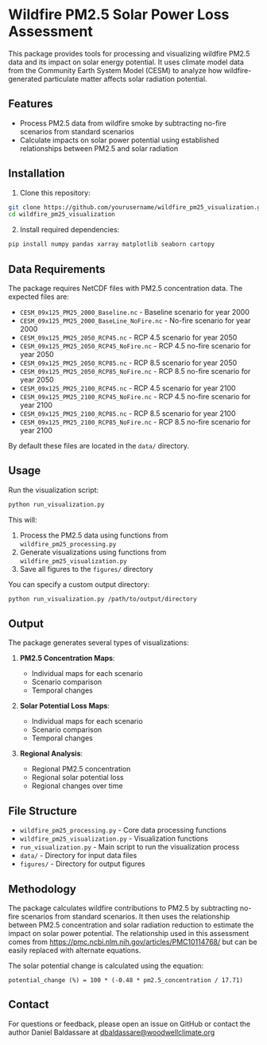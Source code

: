 # Wildfire PM2.5 Solar Power Loss Assessment

This package provides tools for processing and visualizing wildfire PM2.5 data and its impact on solar energy potential. It uses climate model data from the Community Earth System Model (CESM) to analyze how wildfire-generated particulate matter affects solar radiation potential.

## Features

- Process PM2.5 data from wildfire smoke by subtracting no-fire scenarios from standard scenarios
- Calculate impacts on solar power potential using established relationships between PM2.5 and solar radiation

## Installation

1. Clone this repository:
```bash
git clone https://github.com/yourusername/wildfire_pm25_visualization.git
cd wildfire_pm25_visualization
```

2. Install required dependencies:
```bash
pip install numpy pandas xarray matplotlib seaborn cartopy
```

## Data Requirements

The package requires NetCDF files with PM2.5 concentration data. The expected files are:

- `CESM_09x125_PM25_2000_Baseline.nc` - Baseline scenario for year 2000
- `CESM_09x125_PM25_2000_BaseLine_NoFire.nc` - No-fire scenario for year 2000
- `CESM_09x125_PM25_2050_RCP45.nc` - RCP 4.5 scenario for year 2050
- `CESM_09x125_PM25_2050_RCP45_NoFire.nc` - RCP 4.5 no-fire scenario for year 2050
- `CESM_09x125_PM25_2050_RCP85.nc` - RCP 8.5 scenario for year 2050
- `CESM_09x125_PM25_2050_RCP85_NoFire.nc` - RCP 8.5 no-fire scenario for year 2050
- `CESM_09x125_PM25_2100_RCP45.nc` - RCP 4.5 scenario for year 2100
- `CESM_09x125_PM25_2100_RCP45_NoFire.nc` - RCP 4.5 no-fire scenario for year 2100
- `CESM_09x125_PM25_2100_RCP85.nc` - RCP 8.5 scenario for year 2100
- `CESM_09x125_PM25_2100_RCP85_NoFire.nc` - RCP 8.5 no-fire scenario for year 2100

By default these files are located in the `data/` directory.

## Usage

Run the visualization script:

```bash
python run_visualization.py
```

This will:
1. Process the PM2.5 data using functions from `wildfire_pm25_processing.py`
2. Generate visualizations using functions from `wildfire_pm25_visualization.py`
3. Save all figures to the `figures/` directory

You can specify a custom output directory:

```bash
python run_visualization.py /path/to/output/directory
```

## Output

The package generates several types of visualizations:

1. **PM2.5 Concentration Maps**:
   - Individual maps for each scenario
   - Scenario comparison
   - Temporal changes

2. **Solar Potential Loss Maps**:
   - Individual maps for each scenario
   - Scenario comparison
   - Temporal changes

3. **Regional Analysis**:
   - Regional PM2.5 concentration
   - Regional solar potential loss
   - Regional changes over time

## File Structure

- `wildfire_pm25_processing.py` - Core data processing functions
- `wildfire_pm25_visualization.py` - Visualization functions
- `run_visualization.py` - Main script to run the visualization process
- `data/` - Directory for input data files
- `figures/` - Directory for output figures

## Methodology

The package calculates wildfire contributions to PM2.5 by subtracting no-fire scenarios from standard scenarios. It then uses the relationship between PM2.5 concentration and solar radiation reduction to estimate the impact on solar power potential. The relationship used in this assessment comes from https://pmc.ncbi.nlm.nih.gov/articles/PMC10114768/ but can be easily replaced with alternate equations.

The solar potential change is calculated using the equation:
```
potential_change (%) = 100 * (-0.48 * pm2.5_concentration / 17.71)
```

## Contact

For questions or feedback, please open an issue on GitHub or contact the author Daniel Baldassare at dbaldassare@woodwellclimate.org

